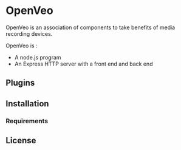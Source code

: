 # OpenVeo

OpenVeo is an association of components to take benefits of media recording devices.

OpenVeo is :
  * A node.js program
  * An Express HTTP server with a front end and back end

## Plugins

## Installation

### Requirements

## License